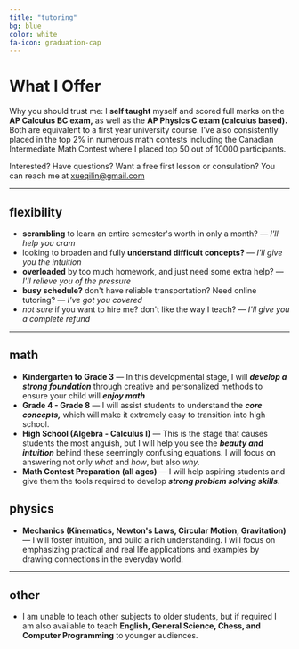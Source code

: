 ```yaml
---
title: "tutoring"
bg: blue
color: white
fa-icon: graduation-cap
---
```


# What I Offer
Why you should trust me: I **self taught** myself and scored full marks on the **AP Calculus BC exam,** as well as the **AP Physics C exam (calculus based).** Both are equivalent to a first year university course. I've also consistently placed in the top 2% in numerous math contests including the Canadian Intermediate Math Contest where I placed top 50 out of 10000 participants.

Interested? Have questions? Want a free first lesson or consulation? You can reach me at [xueqilin@gmail.com](mailto:xueqilin@gmail.com)

-------------------------

## flexibility

- **scrambling** to learn an entire semester's worth in only a month? &mdash; *I'll help you cram*
- looking to broaden and fully **understand difficult concepts?** &mdash; *I'll give you the intuition*
- **overloaded** by too much homework, and just need some extra help? &mdash; *I'll relieve you of the pressure*
- **busy schedule?** don't have reliable transportation? Need online tutoring? &mdash; *I've got you covered*
- *not sure* if you want to hire me? don't like the way I teach?  &mdash; *I'll give you a complete refund*

-------------------------

## math

- **Kindergarten to Grade 3**  &mdash; In this developmental stage, I will ***develop a strong foundation*** through creative and personalized methods to ensure your child will ***enjoy math***
- **Grade 4 - Grade 8** &mdash; I will assist students to understand the ***core concepts,*** which will make it extremely easy to transition into high school.
- **High School (Algebra - Calculus I)** &mdash; This is the stage that causes students the most anguish, but I will help you see the ***beauty and intuition*** behind these seemingly confusing equations. I will focus on answering not only *what* and *how*, but also *why*.
- **Math Contest Preparation (all ages)** &mdash; I will help aspiring students and give them the tools required to develop ***strong problem solving skills***.

## physics

- **Mechanics (Kinematics, Newton's Laws, Circular Motion, Gravitation)** &mdash; I will foster intuition, and build a rich understanding. I will focus on emphasizing practical and real life applications and examples by drawing connections in the everyday world.

-------------------------

## other

- I am unable to teach other subjects to older students, but if required I am also available to teach **English, General Science, Chess, and Computer Programming** to younger audiences.
